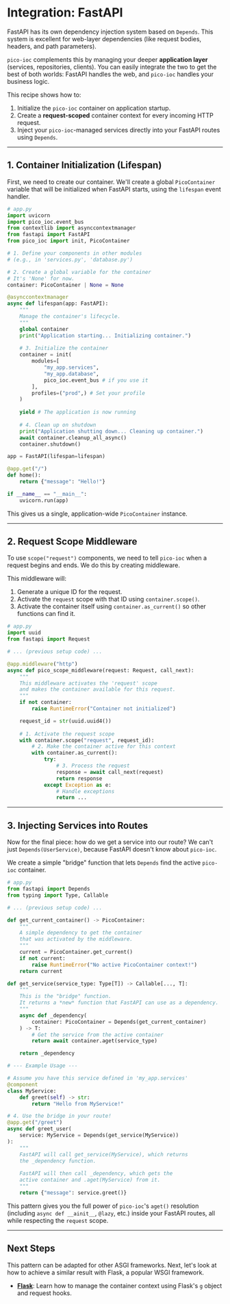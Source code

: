 # Integration: FastAPI

FastAPI has its own dependency injection system based on `Depends`. This system is excellent for web-layer dependencies (like request bodies, headers, and path parameters).

`pico-ioc` complements this by managing your deeper **application layer** (services, repositories, clients). You can easily integrate the two to get the best of both worlds: FastAPI handles the web, and `pico-ioc` handles your business logic.

This recipe shows how to:
1.  Initialize the `pico-ioc` container on application startup.
2.  Create a **request-scoped** container context for every incoming HTTP request.
3.  Inject your `pico-ioc`-managed services directly into your FastAPI routes using `Depends`.

---

## 1. Container Initialization (Lifespan)

First, we need to create our container. We'll create a global `PicoContainer` variable that will be initialized when FastAPI starts, using the `lifespan` event handler.

```python
# app.py
import uvicorn
import pico_ioc.event_bus
from contextlib import asynccontextmanager
from fastapi import FastAPI
from pico_ioc import init, PicoContainer

# 1. Define your components in other modules
# (e.g., in 'services.py', 'database.py')

# 2. Create a global variable for the container
# It's 'None' for now.
container: PicoContainer | None = None

@asynccontextmanager
async def lifespan(app: FastAPI):
    """
    Manage the container's lifecycle.
    """
    global container
    print("Application starting... Initializing container.")
    
    # 3. Initialize the container
    container = init(
        modules=[
            "my_app.services", 
            "my_app.database",
            pico_ioc.event_bus # if you use it
        ],
        profiles=("prod",) # Set your profile
    )
    
    yield # The application is now running
    
    # 4. Clean up on shutdown
    print("Application shutting down... Cleaning up container.")
    await container.cleanup_all_async()
    container.shutdown()

app = FastAPI(lifespan=lifespan)

@app.get("/")
def home():
    return {"message": "Hello!"}

if __name__ == "__main__":
    uvicorn.run(app)
````

This gives us a single, application-wide `PicoContainer` instance.

-----

## 2\. Request Scope Middleware

To use `scope("request")` components, we need to tell `pico-ioc` when a request begins and ends. We do this by creating middleware.

This middleware will:

1.  Generate a unique ID for the request.
2.  Activate the `request` scope with that ID using `container.scope()`.
3.  Activate the container itself using `container.as_current()` so other functions can find it.

<!-- end list -->

```python
# app.py
import uuid
from fastapi import Request

# ... (previous setup code) ...

@app.middleware("http")
async def pico_scope_middleware(request: Request, call_next):
    """
    This middleware activates the 'request' scope
    and makes the container available for this request.
    """
    if not container:
        raise RuntimeError("Container not initialized")

    request_id = str(uuid.uuid4())
    
    # 1. Activate the request scope
    with container.scope("request", request_id):
        # 2. Make the container active for this context
        with container.as_current():
            try:
                # 3. Process the request
                response = await call_next(request)
                return response
            except Exception as e:
                # Handle exceptions
                return ...
```

-----

## 3\. Injecting Services into Routes

Now for the final piece: how do we get a service into our route? We can't just `Depends(UserService)`, because FastAPI doesn't know about `pico-ioc`.

We create a simple "bridge" function that lets `Depends` find the active `pico-ioc` container.

```python
# app.py
from fastapi import Depends
from typing import Type, Callable

# ... (previous setup code) ...

def get_current_container() -> PicoContainer:
    """
    A simple dependency to get the container
    that was activated by the middleware.
    """
    current = PicoContainer.get_current()
    if not current:
        raise RuntimeError("No active PicoContainer context!")
    return current

def get_service(service_type: Type[T]) -> Callable[..., T]:
    """
    This is the "bridge" function.
    It returns a *new* function that FastAPI can use as a dependency.
    """
    async def _dependency(
        container: PicoContainer = Depends(get_current_container)
    ) -> T:
        # Get the service from the active container
        return await container.aget(service_type)

    return _dependency

# --- Example Usage ---

# Assume you have this service defined in 'my_app.services'
@component
class MyService:
    def greet(self) -> str:
        return "Hello from MyService!"

# 4. Use the bridge in your route!
@app.get("/greet")
async def greet_user(
    service: MyService = Depends(get_service(MyService))
):
    """
    FastAPI will call get_service(MyService), which returns
    the _dependency function.
    
    FastAPI will then call _dependency, which gets the
    active container and .aget(MyService) from it.
    """
    return {"message": service.greet()}
```

This pattern gives you the full power of `pico-ioc`'s `aget()` resolution (including `async def __ainit__`, `@lazy`, etc.) inside your FastAPI routes, all while respecting the `request` scope.

-----

## Next Steps

This pattern can be adapted for other ASGI frameworks. Next, let's look at how to achieve a similar result with Flask, a popular WSGI framework.

  * **[Flask](./web-flask.md)**: Learn how to manage the container context using Flask's `g` object and request hooks.


